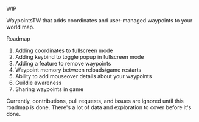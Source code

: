 WIP

WaypointsTW that adds coordinates and user-managed waypoints to your world map.

Roadmap
1. Adding coordinates to fullscreen mode
2. Adding keybind to toggle popup in fullscreen mode
3. Adding a feature to remove waypoints
4. Waypoint memory between reloads/game restarts
5. Ability to add mouseover details about your waypoints
6. Guildie awareness
7. Sharing waypoints in game


Currently, contributions, pull requests, and issues are ignored until this roadmap is done. There's a lot of data and exploration to cover before it's done.

